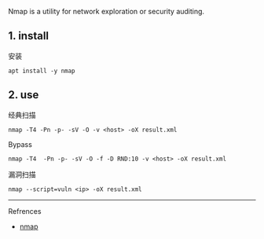Nmap is a utility for network exploration or security auditing.

## 1. install

安装

```
apt install -y nmap
```

## 2. use

经典扫描

```
nmap -T4 -Pn -p- -sV -O -v <host> -oX result.xml
```

Bypass

```
nmap -T4  -Pn -p- -sV -O -f -D RND:10 -v <host> -oX result.xml
```

漏洞扫描

```
nmap --script=vuln <ip> -oX result.xml
```

---

Refrences

- [nmap](https://www.kali.org/tools/nmap/)
